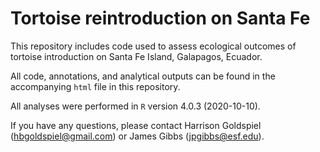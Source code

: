 # Tortoise reintroduction on Santa Fe

This repository includes code used to assess ecological outcomes of tortoise introduction on Santa Fe Island, Galapagos, Ecuador.

All code, annotations, and analytical outputs can be found in the accompanying `html` file in this repository.

All analyses were performed in `R` version 4.0.3 (2020-10-10).

If you have any questions, please contact Harrison Goldspiel (hbgoldspiel@gmail.com) or James Gibbs (jpgibbs@esf.edu).
